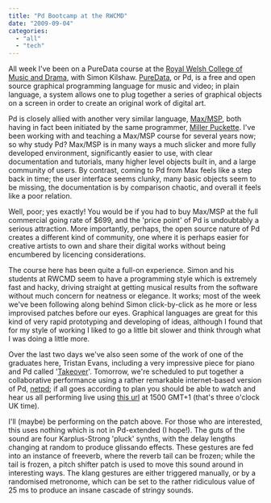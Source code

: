 ```yaml
---
title: "Pd Bootcamp at the RWCMD"
date: "2009-09-04"
categories: 
  - "all"
  - "tech"
---
```


All week I've been on a PureData course at the [Royal Welsh College of Music and Drama](http://www.rwcmd.ac.uk/), with Simon Kilshaw. [PureData](https://puredata.info/), or Pd, is a free and open source graphical programming language for music and video; in plain language, a system allows one to plug together a series of graphical objects on a screen in order to create an original work of digital art.

Pd is closely allied with another very similar language, [Max/MSP](http://cycling74.com/products/max5), both having in fact been initiated by the same programmer, [Miller Puckette](http://crca.ucsd.edu/%7Emsp/). I've been working with and teaching a Max/MSP course for several years now; so why study Pd? Max/MSP is in many ways a much slicker and more fully developed environment, significantly easier to use, with clear documentation and tutorials, many higher level objects built in, and a large community of users. By contrast, coming to Pd from Max feels like a step back in time; the user interface seems clunky, many basic objects seem to be missing, the documentation is by comparison chaotic, and overall it feels like a poor relation.

Well, poor; yes exactly! You would be if you had to buy Max/MSP at the full commercial going rate of $699, and the 'price point' of Pd is undoubtably a serious attraction. More importantly, perhaps, the open source nature of Pd creates a different kind of community, one where it is perhaps easier for creative artists to own and share their digital works without being encumbered by licencing considerations.

The course here has been quite a full-on experience. Simon and his students at RWCMD seem to have a programming style which is extremely fast and hacky, driving straight at getting musical results from the software without much concern for neatness or elegance. It works; most of the week we've been following along behind Simon click-by-click as he more or less improvised patches before our eyes. Graphical languages are great for this kind of very rapid prototyping and developing of ideas, although I found that for my style of working I liked to go a little bit slower and think through what I was doing a little more.

Over the last two days we've also seen some of the work of one of the graduates here, Tristan Evans, including a very impressive piece for piano and Pd called '[Takeover](http://www.youtube.com/watch?v=QN06Ipq7ldk)'. Tomorrow, we're scheduled to put together a collaborative performance using a rather remarkable internet-based version of Pd, [netpd](http://netpd.org/); if all goes according to plan you should be able to watch and hear us all performing live using [this url](rtsp://194.82.127.93/mystream.sdp) at 1500 GMT+1 (that's three o'clock UK time).

I'll (maybe) be performing on the patch above. For those who are interested, this uses nothing which is not in Pd-extended (I hope!). The guts of the sound are four Karplus-Strong 'pluck' synths, with the delay lengths changing at random to produce glissando effects. These gestures are fed into an instance of freeverb, where the reverb tail can be frozen; while the tail is frozen, a pitch shifter patch is used to move this sound around in interesting ways. The klang gestures are either triggered manually, or by a randomised metronome, which can be set to the rather ridiculous value of 25 ms to produce an insane cascade of stringy sounds.
